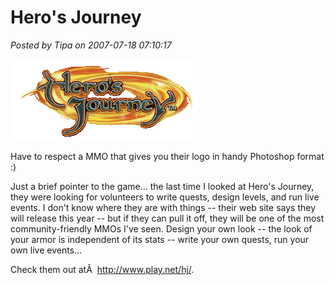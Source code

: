 # Hero's Journey

*Posted by Tipa on 2007-07-18 07:10:17*

![logo.gif](../uploads/2007/07/logo.gif)

Have to respect a MMO that gives you their logo in handy Photoshop format :)

Just a brief pointer to the game... the last time I looked at Hero's Journey, they were looking for volunteers to write quests, design levels, and run live events. I don't know where they are with things -- their web site says they will release this year -- but if they can pull it off, they will be one of the most community-friendly MMOs I've seen. Design your own look -- the look of your armor is independent of its stats -- write your own quests, run your own live events...

Check them out atÂ  http://www.play.net/hj/.

